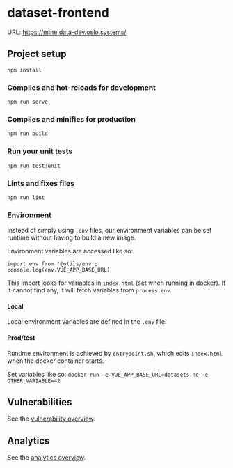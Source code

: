 # dataset-frontend

URL:
https://mine.data-dev.oslo.systems/

## Project setup

```
npm install
```

### Compiles and hot-reloads for development

```
npm run serve
```

### Compiles and minifies for production

```
npm run build
```

### Run your unit tests

```
npm run test:unit
```

### Lints and fixes files

```
npm run lint
```

### Environment

Instead of simply using `.env` files, our environment variables can be set runtime without having to build a new image.

Environment variables are accessed like so:

```
import env from '@utils/env';
console.log(env.VUE_APP_BASE_URL)
```

This import looks for variables in `index.html` (set when running in docker).
If it cannot find any, it will fetch variables from `process.env`.

#### Local

Local environment variables are defined in the `.env` file.

#### Prod/test

Runtime environment is achieved by `entrypoint.sh`, which edits `index.html` when the docker container starts.

Set variables like so: `docker run -e VUE_APP_BASE_URL=datasets.no -e OTHER_VARIABLE=42`

## Vulnerabilities

See the [vulnerability overview](docs/vulnerabilities.md).

## Analytics

See the [analytics overview](docs/analytics.md).

